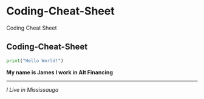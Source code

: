 # Coding-Cheat-Sheet
Coding Cheat Sheet
## Coding-Cheat-Sheet
```Python
print("Hello World!")
```
**My name is James I work in Alt Financing**
<hr>

*I Live in Mississauga*
